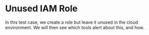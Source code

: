 # Unused IAM Role

In this test case, we create a role but leave it unused in the cloud environment. We will then see which tools alert about this, and how.
